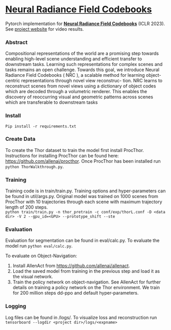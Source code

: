 # [Neural Radiance Field Codebooks](https://arxiv.org/abs/2301.04101)


Pytorch implementation for **[Neural Radiance Field Codebooks](https://arxiv.org/abs/2301.04101)** (ICLR 2023). See [project website](https://mattwallingford.github.io/NRC/) for video results.

### Abstract
Compositional representations of the world are a promising step towards enabling
high-level scene understanding and efficient transfer to downstream tasks. Learning
such representations for complex scenes and tasks remains an open challenge. Towards this goal, we introduce Neural Radiance Field Codebooks ( NRC ), a scalable
method for learning object-centric representations through novel view reconstruc-
tion. NRC learns to reconstruct scenes from novel views using a dictionary of
object codes which are decoded through a volumetric renderer. This enables the
discovery of reoccurring visual and geometric patterns across scenes which are
transferable to downstream tasks 

### Install
`Pip install -r requirements.txt`

### Create Data

To create the Thor dataset to train the model first install ProcThor. Instructions for installing ProcThor can be found here: https://github.com/allenai/procthor. Once ProcThor has been installed run `python ThorWalkthrough.py`. 


### Training
Training code is in train/train.py. Training options and hyper-parameters can be found in util/args.py. Original model was trained on 1000 scenes from ProcThor with 10 trajectories through each scene with maximum trajectory length of 200 steps.  
`python train/train.py -n thor_pretrain -c conf/exp/thorL.conf -D <data dir> -V 2 --gpu_id=<GPU> --prototype_shift --ste`

### Evaluation
Evaluation for segmentation can be found in eval/calc.py. To evaluate the model run `python eval/calc.py`.

To evaluate on Object-Navigation: 
1. Install AllenAct from https://github.com/allenai/allenact. 
2. Load the saved model from training in the previous step and load it as the visual network. 
3. Train the policy network on object-navigation. See AllenAct for further details on training a policy network on the Thor environment. We train for 200 million steps dd-ppo and default hyper-parameters. 



### Logging
Log files can be found in <project dir>/logs/<expname>. To visualize loss and reconstruction run 
`tensorboard --logdir <project dir>/logs/<expname>`
